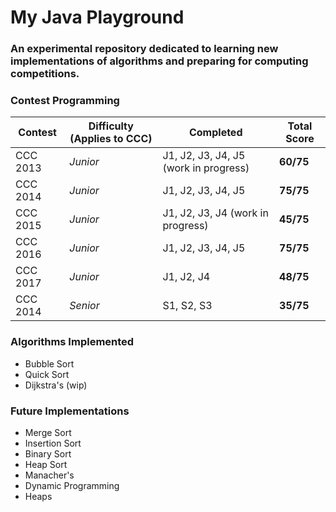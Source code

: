 # My Java Playground
### An experimental repository dedicated to learning new implementations of algorithms and preparing for computing competitions.

### Contest Programming

| Contest  | Difficulty (Applies to CCC) | Completed | Total Score |
| -------- | --------------------------- | --------- | ----------- |
CCC 2013 | *Junior* | J1, J2, J3, J4, J5 (work in progress) | **60/75**
CCC 2014 | *Junior* | J1, J2, J3, J4, J5 | **75/75**
CCC 2015 | *Junior* | J1, J2, J3, J4 (work in progress) | **45/75**
CCC 2016 | *Junior* | J1, J2, J3, J4, J5 | **75/75**
CCC 2017 | *Junior* | J1, J2, J4| **48/75**
CCC 2014 | *Senior* | S1, S2, S3 | **35/75**

### Algorithms Implemented
- Bubble Sort
- Quick Sort
- Dijkstra's (wip)

### Future Implementations
- Merge Sort
- Insertion Sort
- Binary Sort
- Heap Sort
- Manacher's
- Dynamic Programming
- Heaps



 